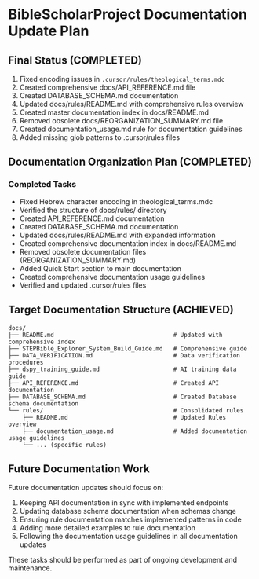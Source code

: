 # BibleScholarProject Documentation Update Plan

## Final Status (COMPLETED)
1. Fixed encoding issues in `.cursor/rules/theological_terms.mdc`
2. Created comprehensive docs/API_REFERENCE.md file
3. Created DATABASE_SCHEMA.md documentation
4. Updated docs/rules/README.md with comprehensive rules overview
5. Created master documentation index in docs/README.md
6. Removed obsolete docs/REORGANIZATION_SUMMARY.md file
7. Created documentation_usage.md rule for documentation guidelines
8. Added missing glob patterns to .cursor/rules files

## Documentation Organization Plan (COMPLETED)

### Completed Tasks
- Fixed Hebrew character encoding in theological_terms.mdc
- Verified the structure of docs/rules/ directory
- Created API_REFERENCE.md documentation
- Created DATABASE_SCHEMA.md documentation
- Updated docs/rules/README.md with expanded information
- Created comprehensive documentation index in docs/README.md
- Removed obsolete documentation files (REORGANIZATION_SUMMARY.md)
- Added Quick Start section to main documentation
- Created comprehensive documentation usage guidelines
- Verified and updated .cursor/rules files

## Target Documentation Structure (ACHIEVED)
```
docs/
├── README.md                                  # Updated with comprehensive index
├── STEPBible_Explorer_System_Build_Guide.md   # Comprehensive guide
├── DATA_VERIFICATION.md                       # Data verification procedures
├── dspy_training_guide.md                     # AI training data guide
├── API_REFERENCE.md                           # Created API documentation
├── DATABASE_SCHEMA.md                         # Created Database schema documentation
└── rules/                                     # Consolidated rules
    ├── README.md                              # Updated Rules overview
    ├── documentation_usage.md                 # Added documentation usage guidelines
    └── ... (specific rules)
```

## Future Documentation Work

Future documentation updates should focus on:

1. Keeping API documentation in sync with implemented endpoints
2. Updating database schema documentation when schemas change
3. Ensuring rule documentation matches implemented patterns in code
4. Adding more detailed examples to rule documentation
5. Following the documentation usage guidelines in all documentation updates

These tasks should be performed as part of ongoing development and maintenance. 